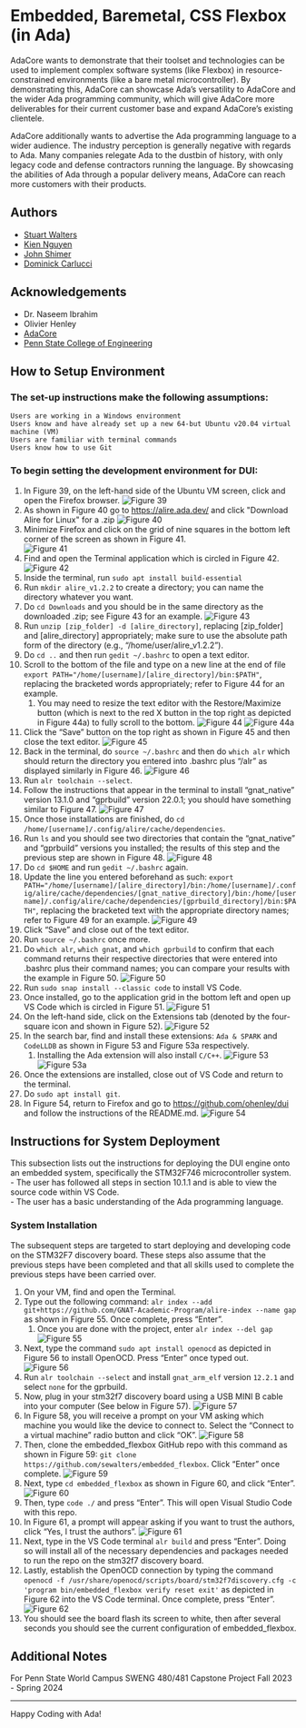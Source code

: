 # Embedded, Baremetal, CSS Flexbox (in Ada)

AdaCore wants to demonstrate that their toolset and technologies can be used to implement complex software systems (like Flexbox) in resource-constrained environments (like a bare metal microcontroller). By demonstrating this, AdaCore can showcase Ada’s versatility to AdaCore and the wider Ada programming community, which will give AdaCore more deliverables for their current customer base and expand AdaCore’s existing clientele.

AdaCore additionally wants to advertise the Ada programming language to a wider audience. The industry perception is generally negative with regards to Ada. Many companies relegate Ada to the dustbin of history, with only legacy code and defense contractors running the language. By showcasing the abilities of Ada through a popular delivery means, AdaCore can reach more customers with their products.


## Authors

- [Stuart Walters](https://github.com/sewalters)
- [Kien Nguyen](https://github.com/KNguyen5256)
- [John Shimer](https://github.com/Utavon)
- [Dominick Carlucci](https://github.com/DomCarl)

## Acknowledgements

 - Dr. Naseem Ibrahim
 - Olivier Henley
 - [AdaCore](https://www.adacore.com)
 - [Penn State College of Engineering](https://www.psu.edu)

## How to Setup Environment
### The set-up instructions make the following assumptions: 
    Users are working in a Windows environment
    Users know and have already set up a new 64-but Ubuntu v20.04 virtual machine (VM)
    Users are familiar with terminal commands
    Users know how to use Git
### To begin setting the development environment for DUI:
1. In Figure 39, on the left-hand side of the Ubuntu VM screen, click and open the Firefox browser.
![Figure 39](Images/image40.png "Figure 39")
2. As shown in Figure 40 go to https://alire.ada.dev/ and click "Download Alire for Linux" for a .zip
![Figure 40](Images/image78.png "Figure 40")
3. Minimize Firefox and click on the grid of nine squares in the bottom left corner of the screen as shown in Figure 41.  
![Figure 41](Images/image113.png "Figure 41")
4. Find and open the Terminal application which is circled in Figure 42.
![Figure 42](Images/image135.png "Figure 42")
5. Inside the terminal, run ```sudo apt install build-essential```           
6. Run ```mkdir alire_v1.2.2``` to create a directory; you can name the directory whatever you want.  
7. Do ```cd Downloads``` and you should be in the same directory as the downloaded .zip; see Figure 43 for an example.
![Figure 43](Images/image90.png "Figure 43")
8. Run ```unzip [zip_folder] -d [alire_directory]```, replacing [zip_folder] and [alire_directory] appropriately; make sure to use the absolute path form of the directory (e.g., “/home/user/alire_v1.2.2”).  
9. Do ```cd ..``` and then run ```gedit ~/.bashrc``` to open a text editor.  
10. Scroll to the bottom of the file and type on a new line at the end of file ```export PATH="/home/[username]/[alire_directory]/bin:$PATH"```, replacing the bracketed words appropriately; refer to Figure 44 for an example.  
    1. You may need to resize the text editor with the Restore/Maximize button (which is next to the red X button in the top right as depicted in Figure 44a) to fully scroll to the bottom.
![Figure 44](Images/image44.png "Figure 44")
![Figure 44a](Images/image53.png "Figure 44a")
11. Click the “Save” button on the top right as shown in Figure 45 and then close the text editor.
![Figure 45](Images/image119.png "Figure 45")
12. Back in the terminal, do ```source ~/.bashrc``` and then do ```which alr``` which should return the directory you entered into .bashrc plus “/alr” as displayed similarly in Figure 46.
![Figure 46](Images/image34.png "Figure 46")
13. Run ```alr toolchain --select```.  
14. Follow the instructions that appear in the terminal to install “gnat_native” version 13.1.0 and “gprbuild” version 22.0.1; you should have something similar to Figure 47.
![Figure 47](Images/image64.png "Figure 47")
15. Once those installations are finished, do ```cd /home/[username]/.config/alire/cache/dependencies```.  
16. Run ```ls``` and you should see two directories that contain the “gnat_native” and “gprbuild” versions you installed; the results of this step and the previous step are shown in Figure 48.
![Figure 48](Images/image104.png "Figure 48")
17. Do ```cd $HOME``` and run ```gedit ~/.bashrc``` again.
18. Update the line you entered beforehand as such: ```export PATH="/home/[username]/[alire_directory]/bin:/home/[username]/.config/alire/cache/dependencies/[gnat_native_directory]/bin:/home/[username]/.config/alire/cache/dependencies/[gprbuild_directory]/bin:$PATH"```, replacing the bracketed text with the appropriate directory names; refer to Figure 49 for an example.
![Figure 49](Images/image67.png "Figure 49")
19. Click “Save” and close out of the text editor.  
20. Run ```source ~/.bashrc``` once more.  
21. Do ```which alr```, ```which gnat```, and ```which gprbuild``` to confirm that each command returns their respective directories that were entered into .bashrc plus their command names; you can compare your results with the example in Figure 50.
![Figure 50](Images/image110.png "Figure 50")
22. Run ```sudo snap install --classic code``` to install VS Code.  
23. Once installed, go to the application grid in the bottom left and open up VS Code which is circled in Figure 51.
![Figure 51](Images/image36.png "Figure 51")
24. On the left-hand side, click on the Extensions tab (denoted by the four-square icon and shown in Figure 52).
![Figure 52](Images/image68.png "Figure 52")
25. In the search bar, find and install these extensions: ```Ada & SPARK``` and ```CodeLLDB``` as shown in Figure 53 and Figure 53a respectively.  
    1. Installing the Ada extension will also install ```C/C++```.
![Figure 53](Images/image54.jpg "Figure 53")
![Figure 53a](Images/image102.png "Figure 53a")
26. Once the extensions are installed, close out of VS Code and return to the terminal.  
27. Do ```sudo apt install git```.  
28. In Figure 54, return to Firefox and go to https://github.com/ohenley/dui and follow the instructions of the README.md.
![Figure 54](Images/image60.png "Figure 54")














## Instructions for System Deployment

This subsection lists out the instructions for deploying the DUI engine onto an embedded system, specifically the STM32F746 microcontroller system.  
    - The user has followed all steps in section 10.1.1 and is able to view the source code within VS Code.  
    - The user has a basic understanding of the Ada programming language.

### System Installation

The subsequent steps are targeted to start deploying and developing code on the STM32F7 discovery board. These steps also assume that the previous steps have been completed and that all skills used to complete the previous steps have been carried over.

1. On your VM, find and open the Terminal.
2. Type out the following command: ```alr index --add git+https://github.com/GNAT-Academic-Program/alire-index --name gap``` as shown in Figure 55. Once complete, press “Enter”.
    1. Once you are done with the project, enter ```alr index --del gap```
![Figure 55](Images/image93.png "Figure 55")
3. Next, type the command ```sudo apt install openocd``` as depicted in Figure 56 to install OpenOCD. Press “Enter” once typed out.  
![Figure 56](Images/image66.png "Figure 56")
4. Run ```alr toolchain --select``` and install ```gnat_arm_elf``` version ```12.2.1``` and select ```none``` for the gprbuild.  
5. Now, plug in your stm32f7 discovery board using a USB MINI B cable into your computer (See below in Figure 57).
![Figure 57](Images/image43.jpg "Figure 57")
6. In Figure 58, you will receive a prompt on your VM asking which machine you would like the device to connect to. Select the “Connect to a virtual machine” radio button and click “OK”.
![Figure 58](Images/image111.png "Figure 58")
7. Then, clone the embedded_flexbox GitHub repo with this command as shown in Figure 59: ```git clone https://github.com/sewalters/embedded_flexbox```. Click “Enter” once complete.
![Figure 59](Images/image101.png "Figure 59")
8. Next, type ```cd embedded_flexbox``` as shown in Figure 60, and click “Enter”.
![Figure 60](Images/image12.png "Figure 60")
9. Then, type ```code ./``` and press “Enter”. This will open Visual Studio Code with this repo.   
10. In Figure 61, a prompt will appear asking if you want to trust the authors, click “Yes, I trust the authors”.
![Figure 61](Images/image35.png "Figure 61")
11. Next, type in the VS Code terminal ```alr build``` and press “Enter”. Doing so will install all of the necessary dependencies and packages needed to run the repo on the stm32f7 discovery board.  
12. Lastly, establish the OpenOCD connection by typing the command ```openocd -f /usr/share/openocd/scripts/board/stm32f7discovery.cfg -c 'program bin/embedded_flexbox verify reset exit'``` as depicted in Figure 62 into the VS Code terminal. Once complete, press “Enter”.
![Figure 62](Images/image47.png "Figure 62")
13. You should see the board flash its screen to white, then after several seconds you should see the current configuration of embedded_flexbox.

## Additional Notes

For Penn State World Campus SWENG 480/481 Capstone Project Fall 2023 - Spring 2024

---

Happy Coding with Ada!
